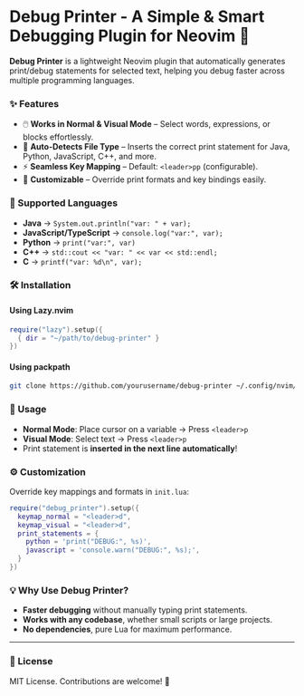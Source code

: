 # **Debug Printer - A Simple & Smart Debugging Plugin for Neovim** 🚀  

**Debug Printer** is a lightweight Neovim plugin that automatically generates print/debug statements for selected text, helping you debug faster across multiple programming languages.  

### **✨ Features**  
- 🖱️ **Works in Normal & Visual Mode** – Select words, expressions, or blocks effortlessly.  
- 🔄 **Auto-Detects File Type** – Inserts the correct print statement for Java, Python, JavaScript, C++, and more.  
- ⚡ **Seamless Key Mapping** – Default: `<leader>pp` (configurable).  
- 🔧 **Customizable** – Override print formats and key bindings easily.  

### **📌 Supported Languages**
- **Java** → `System.out.println("var: " + var);`  
- **JavaScript/TypeScript** → `console.log("var:", var);`  
- **Python** → `print("var:", var)`  
- **C++** → `std::cout << "var: " << var << std::endl;`  
- **C** → `printf("var: %d\n", var);`  

### **🛠️ Installation**
#### **Using Lazy.nvim**  
```lua
require("lazy").setup({
  { dir = "~/path/to/debug-printer" }
})
```
#### **Using packpath**
```sh
git clone https://github.com/yourusername/debug-printer ~/.config/nvim/pack/plugins/start/debug-printer
```

### **🚀 Usage**
- **Normal Mode**: Place cursor on a variable → Press `<leader>p`  
- **Visual Mode**: Select text → Press `<leader>p`  
- Print statement is **inserted in the next line automatically**!  

### **⚙️ Customization**
Override key mappings and formats in `init.lua`:  
```lua
require("debug_printer").setup({
  keymap_normal = "<leader>d",
  keymap_visual = "<leader>d",
  print_statements = {
    python = 'print("DEBUG:", %s)',
    javascript = 'console.warn("DEBUG:", %s);',
  }
})
```

### **💡 Why Use Debug Printer?**
- **Faster debugging** without manually typing print statements.  
- **Works with any codebase**, whether small scripts or large projects.  
- **No dependencies**, pure Lua for maximum performance.  

---  
### **📜 License**
MIT License. Contributions are welcome! 🎉  
